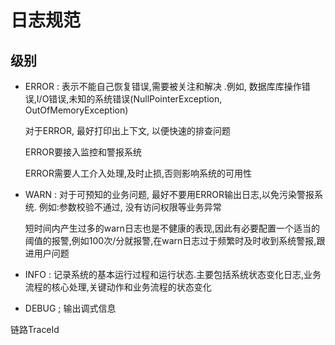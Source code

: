 # 日志规范



## 级别

* ERROR : 表示不能自己恢复错误,需要被关注和解决 .例如, 数据库库操作错误,I/O错误,未知的系统错误(NullPointerException, OutOfMemoryException)

  对于ERROR, 最好打印出上下文, 以便快速的排查问题

  ERROR要接入监控和警报系统

  ERROR需要人工介入处理,及时止损,否则影响系统的可用性

* WARN : 对于可预知的业务问题, 最好不要用ERROR输出日志,以免污染警报系统. 例如:参数校验不通过, 没有访问权限等业务异常

  短时间内产生过多的warn日志也是不健康的表现,因此有必要配置一个适当的阈值的报警,例如100次/分就报警,在warn日志过于频繁时及时收到系统警报,跟进用户问题

* INFO : 记录系统的基本运行过程和运行状态.主要包括系统状态变化日志,业务流程的核心处理,关键动作和业务流程的状态变化

* DEBUG ; 输出调式信息





链路TraceId